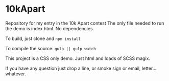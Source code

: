# 10kApart
Repository for my entry in the 10k Apart contest 
The only file needed to run the demo is index.html. No dependencies.

To build, just clone and ```npm install```

To compile the source: ```gulp || gulp watch```

This project is a CSS only demo. Just html and loads of SCSS magix. 

If you have any question just drop a line, or smoke sign or email, letter… whatever. 